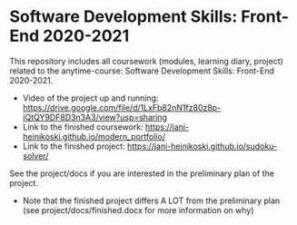 # Software Development Skills: Front-End 2020-2021
This repository includes all coursework (modules, learning diary, project) related to the anytime-course: Software Development Skills: Front-End 2020-2021.

- Video of the project up and running: https://drive.google.com/file/d/1LxFb82nN1fz80z8p-iQtQY9DF8D3n3A3/view?usp=sharing
- Link to the finished coursework: https://jani-heinikoski.github.io/modern_portfolio/
- Link to the finished project: https://jani-heinikoski.github.io/sudoku-solver/

See the project/docs if you are interested in the preliminary plan of the project.
  - Note that the finished project differs A LOT from the preliminary plan (see project/docs/finished.docx for more information on why)
